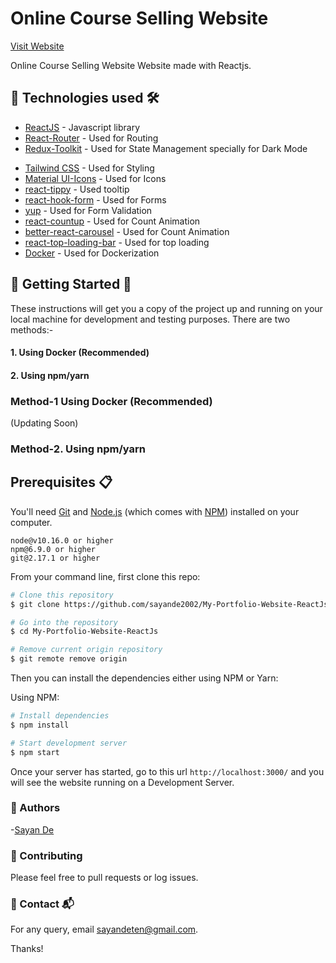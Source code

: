 # Online Course Selling Website

[Visit Website](https://goava.vercel.app)

Online Course Selling Website Website made with Reactjs.

## 📌 Technologies used 🛠️

- [ReactJS](https://reactjs.org) - Javascript library
- [React-Router](https://www.npmjs.com/package/react-router) - Used for Routing
- [Redux-Toolkit](https://redux-toolkit.js.org/) - Used for State Management specially for Dark Mode
<!-- - [Material UI](https://mui.com/) - Used for Mobile Responsiveness (Grid) -->
- [Tailwind CSS](https://tailwindcss.com/) - Used for Styling
- [Material UI-Icons](https://react-icons.github.io/react-icons/) - Used for Icons
- [react-tippy](https://www.npmjs.com/package/react-tippy) - Used tooltip
- [react-hook-form](https://www.npmjs.com/package/react-hook-form) - Used for Forms
- [yup](https://www.npmjs.com/package/yup) - Used for Form Validation
- [react-countup](https://www.npmjs.com/package/react-countup) - Used for Count Animation
- [better-react-carousel](https://www.npmjs.com/package/better-react-carousel) - Used for Count Animation
- [react-top-loading-bar](https://www.npmjs.com/package/react-top-loading-bar) - Used for top loading
- [Docker](https://www.docker.com/) - Used for Dockerization

<!-- ## 📌 Sneak Peek of Main Page:

<div align="center" style="
    flex-wrap: wrap;
    display: flex;
    gap: 1rem;
">
<h1> Light Mode </h1>
  <img src="https://user-images.githubusercontent.com/107565578/209658089-85462f6e-7550-428d-9000-965e2c56e526.png" alt="Home Page" width="70%">
<h1> Dark Mode </h1>
  <img src="https://user-images.githubusercontent.com/107565578/209658335-d8301a73-b17b-40e4-a199-818a1e3ef4d8.png" alt="Home Page In Dark Mode" width="70%">
</div> -->

## 📌 Getting Started 🚀

These instructions will get you a copy of the project up and running on your local machine for development and testing purposes.
There are two methods:-

#### 1. Using Docker (Recommended)

#### 2. Using npm/yarn

### Method-1 Using Docker (Recommended)

(Updating Soon)

### Method-2. Using npm/yarn

## Prerequisites 📋

You'll need [Git](https://git-scm.com) and [Node.js](https://nodejs.org/en/download/) (which comes with [NPM](http://npmjs.com)) installed on your computer.

```
node@v10.16.0 or higher
npm@6.9.0 or higher
git@2.17.1 or higher
```

From your command line, first clone this repo:

```bash
# Clone this repository
$ git clone https://github.com/sayande2002/My-Portfolio-Website-ReactJs.git

# Go into the repository
$ cd My-Portfolio-Website-ReactJs

# Remove current origin repository
$ git remote remove origin
```

Then you can install the dependencies either using NPM or Yarn:

Using NPM:

```bash
# Install dependencies
$ npm install

# Start development server
$ npm start
```

Once your server has started, go to this url `http://localhost:3000/` and you will see the website running on a Development Server.

### 📌 Authors

-[Sayan De](https://github.com/sayande2002)

### 📌 Contributing

Please feel free to pull requests or log issues.

### 📌 Contact 📬

For any query, email sayandeten@gmail.com.

Thanks!
